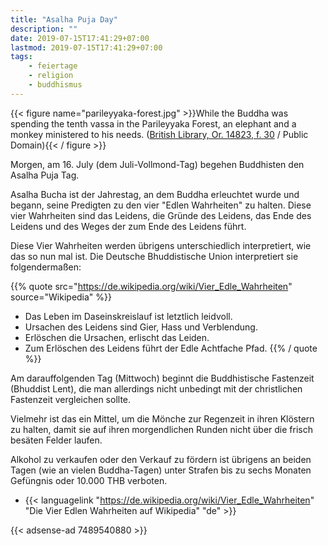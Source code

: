 ```yaml
---
title: "Asalha Puja Day"
description: ""
date: 2019-07-15T17:41:29+07:00
lastmod: 2019-07-15T17:41:29+07:00
tags:
    - feiertage
    - religion
    - buddhismus
---
```


{{< figure name="parileyyaka-forest.jpg" >}}While the Buddha was spending the tenth vassa in the Parileyyaka Forest, an elephant and a monkey ministered to his needs. ([British Library, Or. 14823, f. 30](http://www.bl.uk/manuscripts/Viewer.aspx?ref=or_14823_f030r)  / Public Domain){{< / figure >}}

Morgen, am 16. July (dem Juli-Vollmond-Tag) begehen Buddhisten den Asalha Puja Tag.

Asalha Bucha ist der Jahrestag, an dem Buddha erleuchtet wurde und begann, seine Predigten zu den vier "Edlen Wahrheiten" zu halten. Diese vier Wahrheiten sind das Leidens, die Gründe des Leidens, das Ende des Leidens und des Weges der zum Ende des Leidens führt. 

Diese Vier Wahrheiten werden übrigens unterschiedlich interpretiert, wie das so nun mal ist. Die Deutsche Bhuddistische Union interpretiert sie folgendermaßen:

{{% quote src="https://de.wikipedia.org/wiki/Vier_Edle_Wahrheiten" source="Wikipedia" %}}
-   Das Leben im Daseinskreislauf ist letztlich leidvoll.
-   Ursachen des Leidens sind Gier, Hass und Verblendung.
-   Erlöschen die Ursachen, erlischt das Leiden.
-   Zum Erlöschen des Leidens führt der Edle Achtfache Pfad.
{{% / quote %}}

Am darauffolgenden Tag (Mittwoch) beginnt die Buddhistische Fastenzeit (Bhuddist Lent), die man allerdings nicht unbedingt mit der christlichen Fastenzeit vergleichen sollte. 

Vielmehr ist das ein Mittel, um die Mönche zur Regenzeit in ihren Klöstern zu halten, damit sie auf ihren morgendlichen Runden nicht über die frisch besäten Felder laufen. 

Alkohol zu verkaufen oder den Verkauf zu fördern ist übrigens an beiden Tagen (wie an vielen Buddha-Tagen) unter Strafen bis zu sechs Monaten Gefüngnis oder 10.000 THB verboten. 

-   {{< languagelink "https://de.wikipedia.org/wiki/Vier_Edle_Wahrheiten" "Die Vier Edlen Wahrheiten auf Wikipedia" "de" >}}

{{< adsense-ad 7489540880 >}}
